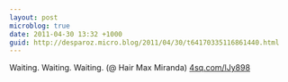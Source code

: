 ```yaml
---
layout: post
microblog: true
date: 2011-04-30 13:32 +1000
guid: http://desparoz.micro.blog/2011/04/30/t64170335116861440.html
---
```

Waiting. Waiting. Waiting. (@ Hair Max Miranda) [4sq.com/lJy898](http://4sq.com/lJy898)
